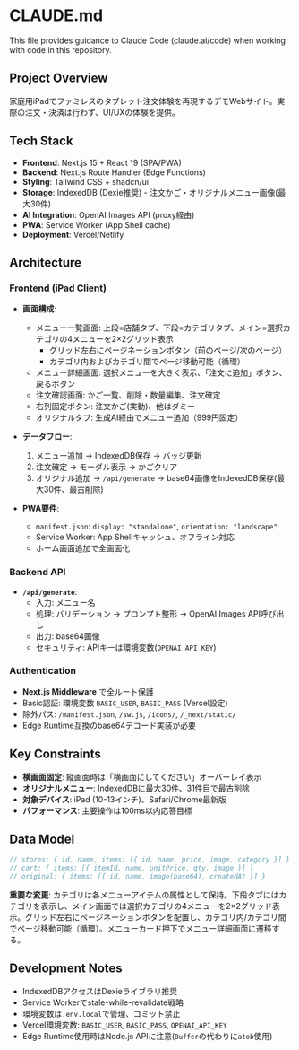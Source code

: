 # CLAUDE.md

This file provides guidance to Claude Code (claude.ai/code) when working with code in this repository.

## Project Overview

家庭用iPadでファミレスのタブレット注文体験を再現するデモWebサイト。実際の注文・決済は行わず、UI/UXの体験を提供。

## Tech Stack

- **Frontend**: Next.js 15 + React 19 (SPA/PWA)
- **Backend**: Next.js Route Handler (Edge Functions)
- **Styling**: Tailwind CSS + shadcn/ui
- **Storage**: IndexedDB (Dexie推奨) - 注文かご・オリジナルメニュー画像(最大30件)
- **AI Integration**: OpenAI Images API (proxy経由)
- **PWA**: Service Worker (App Shell cache)
- **Deployment**: Vercel/Netlify

## Architecture

### Frontend (iPad Client)
- **画面構成**:
  - メニュー一覧画面: 上段=店舗タブ、下段=カテゴリタブ、メイン=選択カテゴリの4メニューを2×2グリッド表示
    - グリッド左右にページネーションボタン（前のページ/次のページ）
    - カテゴリ内およびカテゴリ間でページ移動可能（循環）
  - メニュー詳細画面: 選択メニューを大きく表示、「注文に追加」ボタン、戻るボタン
  - 注文確認画面: かご一覧、削除・数量編集、注文確定
  - 右列固定ボタン: 注文かご(実動)、他はダミー
  - オリジナルタブ: 生成AI経由でメニュー追加（999円固定）

- **データフロー**:
  1. メニュー追加 → IndexedDB保存 → バッジ更新
  2. 注文確定 → モーダル表示 → かごクリア
  3. オリジナル追加 → `/api/generate` → base64画像をIndexedDB保存(最大30件、最古削除)

- **PWA要件**:
  - `manifest.json`: `display: "standalone"`, `orientation: "landscape"`
  - Service Worker: App Shellキャッシュ、オフライン対応
  - ホーム画面追加で全画面化

### Backend API
- **`/api/generate`**:
  - 入力: メニュー名
  - 処理: バリデーション → プロンプト整形 → OpenAI Images API呼び出し
  - 出力: base64画像
  - セキュリティ: APIキーは環境変数(`OPENAI_API_KEY`)

### Authentication
- **Next.js Middleware** で全ルート保護
- Basic認証: 環境変数 `BASIC_USER`, `BASIC_PASS` (Vercel設定)
- 除外パス: `/manifest.json`, `/sw.js`, `/icons/`, `/_next/static/`
- Edge Runtime互換のbase64デコード実装が必要

## Key Constraints

- **横画面固定**: 縦画面時は「横画面にしてください」オーバーレイ表示
- **オリジナルメニュー**: IndexedDBに最大30件、31件目で最古削除
- **対象デバイス**: iPad (10-13インチ)、Safari/Chrome最新版
- **パフォーマンス**: 主要操作は100ms以内応答目標

## Data Model

```typescript
// stores: { id, name, items: [{ id, name, price, image, category }] }
// cart: { items: [{ itemId, name, unitPrice, qty, image }] }
// original: { items: [{ id, name, image(base64), createdAt }] }
```

**重要な変更**: カテゴリは各メニューアイテムの属性として保持。下段タブにはカテゴリを表示し、メイン画面では選択カテゴリの4メニューを2×2グリッド表示。グリッド左右にページネーションボタンを配置し、カテゴリ内/カテゴリ間でページ移動可能（循環）。メニューカード押下でメニュー詳細画面に遷移する。

## Development Notes

- IndexedDBアクセスはDexieライブラリ推奨
- Service Workerでstale-while-revalidate戦略
- 環境変数は`.env.local`で管理、コミット禁止
- Vercel環境変数: `BASIC_USER`, `BASIC_PASS`, `OPENAI_API_KEY`
- Edge Runtime使用時はNode.js APIに注意(`Buffer`の代わりに`atob`使用)